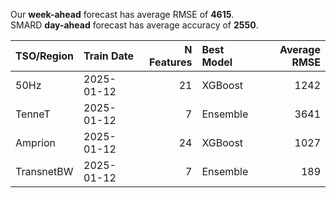
Our __week-ahead__ forecast has average RMSE of __4615__.  
SMARD __day-ahead__ forecast has average accuracy of __2550__. 
    
| TSO/Region   | Train Date   |   N Features | Best Model   |   Average RMSE |
|:-------------|:-------------|-------------:|:-------------|---------------:|
| 50Hz         | 2025-01-12   |           21 | XGBoost      |           1242 |
| TenneT       | 2025-01-12   |            7 | Ensemble     |           3641 |
| Amprion      | 2025-01-12   |           24 | XGBoost      |           1027 |
| TransnetBW   | 2025-01-12   |            7 | Ensemble     |            189 |